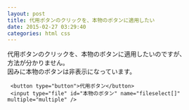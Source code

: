 ```yaml
---
layout: post
title: 代用ボタンのクリックを、本物のボタンに適用したい
date: 2015-02-27 03:29:40
categories: html css
---
```

<p>代用ボタンのクリックを、本物のボタンに適用したいのですが、<br>
方法が分かりません。<br>
因みに本物のボタンは非表示になっています。</p>

<pre><code> &lt;button type="button"&gt;代用ボタン&lt;/button&gt;
 &lt;input type="file" id="本物のボタン" name="fileselect[]" multiple="multiple" /&gt;
</code></pre>
